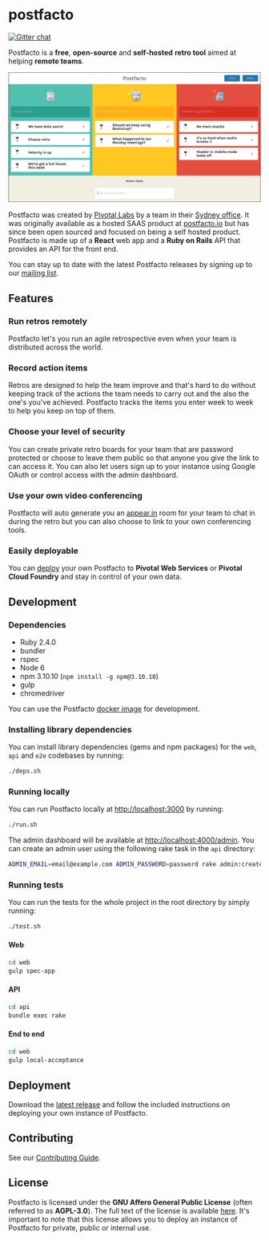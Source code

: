 # postfacto

[![Gitter chat](https://badges.gitter.im/gitterHQ/gitter.png)](https://gitter.im/pivotalpostfacto/Lobby)

Postfacto is a **free**, **open-source** and **self-hosted** **retro tool** aimed at helping **remote teams**.

![](media/sample-retro.png)

Postfacto was created by [Pivotal Labs](https://pivotal.io/labs) by a team in their [Sydney office](https://pivotal.io/locations/sydney). It was originally available as a hosted SAAS product at [postfacto.io](https://postfacto.io) but has since been open sourced and focused on being a self hosted product. Postfacto is made up of a **React** web app and a **Ruby on Rails** API that provides an API for the front end.

You can stay up to date with the latest Postfacto releases by signing up to our [mailing list](http://eepurl.com/dlQPND).

## Features

### Run retros remotely

Postfacto let's you run an agile retrospective even when your team is distributed across the world.

### Record action items

Retros are designed to help the team improve and that's hard to do without keeping track of the actions the team needs to carry out and the also the one's you've achieved. Postfacto tracks the items you enter week to week to help you keep on top of them.

### Choose your level of security

You can create private retro boards for your team that are password protected or choose to leave them public so that anyone you give the link to can access it. You can also let users sign up to your instance using Google OAuth or control access with the admin dashboard.

### Use your own video conferencing

Postfacto will auto generate you an [appear.in](https://appear.in) room for your team to chat in during the retro but you can also choose to link to your own conferencing tools.

### Easily deployable

You can [deploy](#deployment) your own Postfacto to **Pivotal Web Services** or **Pivotal Cloud Foundry** and stay in control of your own data.

## Development

### Dependencies

* Ruby 2.4.0
* bundler
* rspec
* Node 6
* npm 3.10.10 (`npm install -g npm@3.10.10`)
* gulp
* chromedriver

You can use the Postfacto [docker image](https://hub.docker.com/r/postfacto/postfacto/) for development.

### Installing library dependencies

You can install library dependencies (gems and npm packages) for the `web`, `api` and `e2e` codebases by running:

```bash
./deps.sh
```

### Running locally

You can run Postfacto locally at [http://localhost:3000]() by running:

```bash
./run.sh
```

The admin dashboard will be available at [http://localhost:4000/admin](). You can create an admin user using the following rake task in the `api` directory:

```bash
ADMIN_EMAIL=email@example.com ADMIN_PASSWORD=password rake admin:create_user
```

### Running tests

You can run the tests for the whole project in the root directory by simply running:

```bash
./test.sh
```

#### Web

```bash
cd web
gulp spec-app
```

#### API

```bash
cd api
bundle exec rake
```

#### End to end

```bash
cd web
gulp local-acceptance
```

## Deployment

Download the [latest release](https://github.com/pivotal/postfacto/releases) and follow the included instructions on deploying your own instance of Postfacto.

## Contributing

See our [Contributing Guide](CONTRIBUTING.md).

## License

Postfacto is licensed under the **GNU Affero General Public License** (often referred to as **AGPL-3.0**). The full text of the license is available [here](LICENSE.md). It's important to note that this license allows you to deploy an instance of Postfacto for private, public or internal use.
